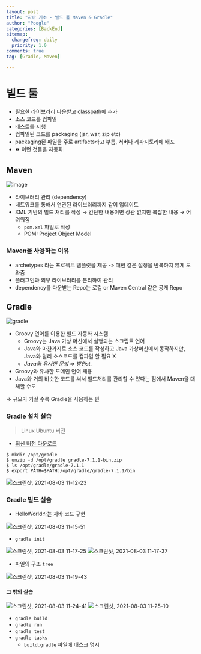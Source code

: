 ```yaml
---
layout: post
title: "자바 기초 - 빌드 툴 Maven & Gradle"
author: "Poogle"
categories: [BackEnd]
sitemap:
  changefreq: daily
  priority: 1.0
comments: true
tag: [Gradle, Maven]

---
```


# 빌드 툴
* 필요한 라이브러리 다운받고 classpath에 추가
* 소스 코드를 컴파일
* 테스트를 시행
* 컴파일된 코드를 packaging (jar, war, zip etc)  
* packaging된 파일을 주로 artifacts라고 부름, 서버나 레파지토리에 배포
* ⏩ 이런 것들을 자동화

## Maven
![image](https://user-images.githubusercontent.com/58318786/127895632-adbefb50-233d-4b89-8e19-be12d1f6c954.png)
- 라이브러리 관리 (dependency)
- 네트워크를 통해서 연관된 라이브러리까지 같이 업데이트
- XML 기반의 빌드 처리를 작성 → 간단한 내용이면 상관 없지만 복잡한 내용 → 어려워짐
  - `pom.xml` 파일로 작성
  - POM: Project Object Model
### Maven을 사용하는 이유
- archetypes 라는 프로젝트 템플릿을 제공 -> 매번 같은 설정을 반복하지 않게 도와줌
- 플러그인과 외부 라이브러리를 분리하여 관리
- dependency를 다운받는 Repo는 로컬 or Maven Central 같은 공개 Repo


## Gradle
![gradle](https://user-images.githubusercontent.com/58318786/127895639-c8bff58c-2713-4b6c-9769-bbd59d6a7fcf.png)

- Groovy 언어를 이용한 빌드 자동화 시스템
    - Groovy는 Java 가상 머신에서 실행되는 스크립트 언어
    - Java와 마찬가지로 소스 코드를 작성하고 Java 가상머신에서 동작하지만, Java와 달리 소스코드를 컴파일 할 필요 X
    - *Java와 유사한 문법 ⇒ 방언st.*
- Groovy와 유사한 도메인 언어 채용
- Java와 거의 비슷한 코드를 써서 빌드처리를 관리할 수 있다는 점에서 Maven을 대체할 수도

⇒ 규모가 커질 수록 Gradle을 사용하는 편

### Gradle 설치 실습
> Linux Ubuntu 버전
* [최신 버전 다운로드](https://gradle.org/releases/)

```shell
$ mkdir /opt/gradle
$ unzip -d /opt/gradle gradle-7.1.1-bin.zip
$ ls /opt/gradle/gradle-7.1.1
$ export PATH=$PATH:/opt/gradle/gradle-7.1.1/bin
```
![스크린샷, 2021-08-03 11-12-23](https://user-images.githubusercontent.com/58318786/127946808-a65e867b-0697-422f-a573-50ce6646d724.png)


### Gradle 빌드 실습
* HelloWorld라는 자바 코드 구현

![스크린샷, 2021-08-03 11-15-51](https://user-images.githubusercontent.com/58318786/127947220-090147f8-cda0-44f8-91bf-09c0b9f1ffa7.png)

* `gradle init`

![스크린샷, 2021-08-03 11-17-25](https://user-images.githubusercontent.com/58318786/127947225-43d60cfb-8b2c-4286-94da-4a95840b233d.png)
![스크린샷, 2021-08-03 11-17-37](https://user-images.githubusercontent.com/58318786/127947227-93f8afa0-7d9c-4793-bebf-f29f14529bb5.png)

* 파일의 구조 `tree`

![스크린샷, 2021-08-03 11-19-43](https://user-images.githubusercontent.com/58318786/127947955-411886cf-a949-41ea-a8c1-7749bd8d048c.png)

#### 그 밖의 실습
![스크린샷, 2021-08-03 11-24-41](https://user-images.githubusercontent.com/58318786/127948028-5094ad89-16b2-41b1-a651-f3c678ab55c1.png)
![스크린샷, 2021-08-03 11-25-10](https://user-images.githubusercontent.com/58318786/127948030-d84e6238-f71d-419b-a686-730d5a7f758f.png)
* `gradle build`
* `gradle run`
* `gradle test`
* `gradle tasks`
  * `build.gradle` 파일에 태스크 명시